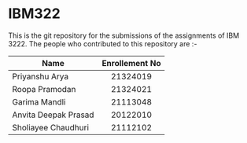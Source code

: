 # IBM322

This is the git repository for the submissions of the assignments of IBM 3222. The people who contributed to this repository are :-

| Name                  | Enrollement No|
| ----------------------|:-------------:|
| Priyanshu Arya        | 21324019      |
| Roopa Pramodan        | 21324021      |
| Garima Mandli         | 21113048      |
|Anvita Deepak Prasad   | 20122010      |
|Sholiayee Chaudhuri    | 21112102      |